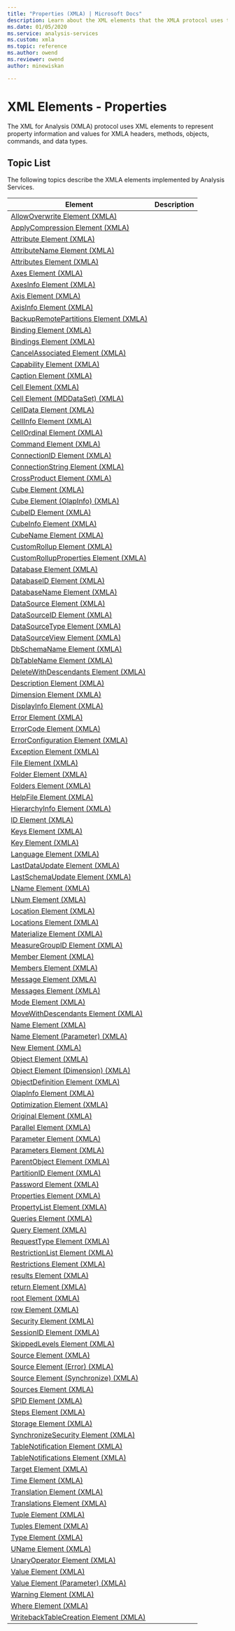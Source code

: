 ```yaml
---
title: "Properties (XMLA) | Microsoft Docs"
description: Learn about the XML elements that the XMLA protocol uses to represent property information and values for XMLA headers, methods, objects, commands, and data types.
ms.date: 01/05/2020
ms.service: analysis-services
ms.custom: xmla
ms.topic: reference
ms.author: owend
ms.reviewer: owend
author: minewiskan

---
```

# XML Elements - Properties

  The XML for Analysis (XMLA) protocol uses XML elements to represent property information and values for XMLA headers, methods, objects, commands, and data types.  
  
## Topic List  
 The following topics describe the XMLA elements implemented by Analysis Services.  
  
|Element|Description|  
|-------------|-----------------|  
|[AllowOverwrite Element &#40;XMLA&#41;](../xml-elements-properties/allowoverwrite-element-xmla.md)||  
|[ApplyCompression Element &#40;XMLA&#41;](../xml-elements-properties/applycompression-element-xmla.md)||  
|[Attribute Element &#40;XMLA&#41;](../xml-elements-properties/attribute-element-xmla.md)||  
|[AttributeName Element &#40;XMLA&#41;](../xml-elements-properties/attributename-element-xmla.md)||  
|[Attributes Element &#40;XMLA&#41;](../xml-elements-properties/attributes-element-xmla.md)||  
|[Axes Element &#40;XMLA&#41;](../xml-elements-properties/axes-element-xmla.md)||  
|[AxesInfo Element &#40;XMLA&#41;](../xml-elements-properties/axesinfo-element-xmla.md)||  
|[Axis Element &#40;XMLA&#41;](../xml-elements-properties/axis-element-xmla.md)||  
|[AxisInfo Element &#40;XMLA&#41;](../xml-elements-properties/axisinfo-element-xmla.md)||  
|[BackupRemotePartitions Element &#40;XMLA&#41;](../xml-elements-properties/backupremotepartitions-element-xmla.md)||  
|[Binding Element &#40;XMLA&#41;](../xml-elements-properties/binding-element-xmla.md)||  
|[Bindings Element &#40;XMLA&#41;](../xml-elements-properties/bindings-element-xmla.md)||  
|[CancelAssociated Element &#40;XMLA&#41;](../xml-elements-properties/cancelassociated-element-xmla.md)||  
|[Capability Element &#40;XMLA&#41;](../xml-elements-properties/capability-element-xmla.md)||  
|[Caption Element &#40;XMLA&#41;](../xml-elements-properties/caption-element-xmla.md)||  
|[Cell Element &#40;XMLA&#41;](../xml-elements-properties/cell-element-xmla.md)||  
|[Cell Element &#40;MDDataSet&#41; &#40;XMLA&#41;](../xml-elements-properties/cell-element-mddataset-xmla.md)||  
|[CellData Element &#40;XMLA&#41;](../xml-elements-properties/celldata-element-xmla.md)||  
|[CellInfo Element &#40;XMLA&#41;](../xml-elements-properties/cellinfo-element-xmla.md)||  
|[CellOrdinal Element &#40;XMLA&#41;](../xml-elements-properties/cellordinal-element-xmla.md)||  
|[Command Element &#40;XMLA&#41;](../xml-elements-properties/command-element-xmla.md)||  
|[ConnectionID Element &#40;XMLA&#41;](../xml-elements-properties/connectionid-element-xmla.md)||  
|[ConnectionString Element &#40;XMLA&#41;](../xml-elements-properties/connectionstring-element-xmla.md)||  
|[CrossProduct Element &#40;XMLA&#41;](../xml-elements-properties/crossproduct-element-xmla.md)||  
|[Cube Element &#40;XMLA&#41;](../xml-elements-properties/cube-element-xmla.md)||  
|[Cube Element &#40;OlapInfo&#41; &#40;XMLA&#41;](../xml-elements-properties/cube-element-olapinfo-xmla.md)||  
|[CubeID Element &#40;XMLA&#41;](../xml-elements-properties/cubeid-element-xmla.md)||  
|[CubeInfo Element &#40;XMLA&#41;](../xml-elements-properties/cubeinfo-element-xmla.md)||  
|[CubeName Element &#40;XMLA&#41;](../xml-elements-properties/cubename-element-xmla.md)||  
|[CustomRollup Element &#40;XMLA&#41;](../xml-elements-properties/customrollup-element-xmla.md)||  
|[CustomRollupProperties Element &#40;XMLA&#41;](../xml-elements-properties/customrollupproperties-element-xmla.md)||  
|[Database Element &#40;XMLA&#41;](../xml-elements-properties/database-element-xmla.md)||  
|[DatabaseID Element &#40;XMLA&#41;](../xml-elements-properties/databaseid-element-xmla.md)||  
|[DatabaseName Element &#40;XMLA&#41;](../xml-elements-properties/databasename-element-xmla.md)||  
|[DataSource Element &#40;XMLA&#41;](../xml-elements-properties/datasource-element-xmla.md)||  
|[DataSourceID Element &#40;XMLA&#41;](../xml-elements-properties/datasourceid-element-xmla.md)||  
|[DataSourceType Element &#40;XMLA&#41;](../xml-elements-properties/datasourcetype-element-xmla.md)||  
|[DataSourceView Element &#40;XMLA&#41;](../xml-elements-properties/datasourceview-element-xmla.md)||  
|[DbSchemaName Element &#40;XMLA&#41;](../xml-elements-properties/dbschemaname-element-xmla.md)||  
|[DbTableName Element &#40;XMLA&#41;](../xml-elements-properties/dbtablename-element-xmla.md)||  
|[DeleteWithDescendants Element &#40;XMLA&#41;](../xml-elements-properties/deletewithdescendants-element-xmla.md)||  
|[Description Element &#40;XMLA&#41;](../xml-elements-properties/description-element-xmla.md)||  
|[Dimension Element &#40;XMLA&#41;](../xml-elements-properties/dimension-element-xmla.md)||  
|[DisplayInfo Element &#40;XMLA&#41;](../xml-elements-properties/displayinfo-element-xmla.md)||  
|[Error Element &#40;XMLA&#41;](../xml-elements-properties/error-element-xmla.md)||  
|[ErrorCode Element &#40;XMLA&#41;](../xml-elements-properties/errorcode-element-xmla.md)||  
|[ErrorConfiguration Element &#40;XMLA&#41;](../xml-elements-properties/errorconfiguration-element-xmla.md)||  
|[Exception Element &#40;XMLA&#41;](../xml-elements-properties/exception-element-xmla.md)||  
|[File Element &#40;XMLA&#41;](../xml-elements-properties/file-element-xmla.md)||  
|[Folder Element &#40;XMLA&#41;](../xml-elements-properties/folder-element-xmla.md)||  
|[Folders Element &#40;XMLA&#41;](../xml-elements-properties/folders-element-xmla.md)||  
|[HelpFile Element &#40;XMLA&#41;](../xml-elements-properties/helpfile-element-xmla.md)||  
|[HierarchyInfo Element &#40;XMLA&#41;](../xml-elements-properties/hierarchyinfo-element-xmla.md)||  
|[ID Element &#40;XMLA&#41;](../xml-elements-properties/id-element-xmla.md)||  
|[Keys Element &#40;XMLA&#41;](../xml-elements-properties/keys-element-xmla.md)||  
|[Key Element &#40;XMLA&#41;](../xml-elements-properties/key-element-xmla.md)||  
|[Language Element &#40;XMLA&#41;](../xml-elements-properties/language-element-xmla.md)||  
|[LastDataUpdate Element &#40;XMLA&#41;](../xml-elements-properties/lastdataupdate-element-xmla.md)||  
|[LastSchemaUpdate Element &#40;XMLA&#41;](../xml-elements-properties/lastschemaupdate-element-xmla.md)||  
|[LName Element &#40;XMLA&#41;](../xml-elements-properties/lname-element-xmla.md)||  
|[LNum Element &#40;XMLA&#41;](../xml-elements-properties/lnum-element-xmla.md)||  
|[Location Element &#40;XMLA&#41;](../xml-elements-properties/location-element-xmla.md)||  
|[Locations Element &#40;XMLA&#41;](../xml-elements-properties/locations-element-xmla.md)||  
|[Materialize Element &#40;XMLA&#41;](../xml-elements-properties/materialize-element-xmla.md)||  
|[MeasureGroupID Element &#40;XMLA&#41;](../xml-elements-properties/measuregroupid-element-xmla.md)||  
|[Member Element &#40;XMLA&#41;](../xml-elements-properties/member-element-xmla.md)||  
|[Members Element &#40;XMLA&#41;](../xml-elements-properties/members-element-xmla.md)||  
|[Message Element &#40;XMLA&#41;](../xml-elements-properties/message-element-xmla.md)||  
|[Messages Element &#40;XMLA&#41;](../xml-elements-properties/messages-element-xmla.md)||  
|[Mode Element &#40;XMLA&#41;](../xml-elements-properties/mode-element-xmla.md)||  
|[MoveWithDescendants Element &#40;XMLA&#41;](../xml-elements-properties/movewithdescendants-element-xmla.md)||  
|[Name Element &#40;XMLA&#41;](../xml-elements-properties/name-element-xmla.md)||  
|[Name Element &#40;Parameter&#41; &#40;XMLA&#41;](../xml-elements-properties/name-element-parameter-xmla.md)||  
|[New Element &#40;XMLA&#41;](../xml-elements-properties/new-element-xmla.md)||  
|[Object Element &#40;XMLA&#41;](../xml-elements-properties/object-element-xmla.md)||  
|[Object Element &#40;Dimension&#41; &#40;XMLA&#41;](../xml-elements-properties/object-element-dimension-xmla.md)||  
|[ObjectDefinition Element &#40;XMLA&#41;](../xml-elements-properties/objectdefinition-element-xmla.md)||  
|[OlapInfo Element &#40;XMLA&#41;](../xml-elements-properties/olapinfo-element-xmla.md)||  
|[Optimization Element &#40;XMLA&#41;](../xml-elements-properties/optimization-element-xmla.md)||  
|[Original Element &#40;XMLA&#41;](../xml-elements-properties/original-element-xmla.md)||  
|[Parallel Element &#40;XMLA&#41;](../xml-elements-properties/parallel-element-xmla.md)||  
|[Parameter Element &#40;XMLA&#41;](../xml-elements-properties/parameter-element-xmla.md)||  
|[Parameters Element &#40;XMLA&#41;](../xml-elements-properties/parameters-element-xmla.md)||  
|[ParentObject Element &#40;XMLA&#41;](../xml-elements-properties/parentobject-element-xmla.md)||  
|[PartitionID Element &#40;XMLA&#41;](../xml-elements-properties/partitionid-element-xmla.md)||  
|[Password Element &#40;XMLA&#41;](../xml-elements-properties/password-element-xmla.md)||  
|[Properties Element &#40;XMLA&#41;](../xml-elements-properties/properties-element-xmla.md)||  
|[PropertyList Element &#40;XMLA&#41;](../xml-elements-properties/propertylist-element-xmla.md)||  
|[Queries Element &#40;XMLA&#41;](../xml-elements-properties/queries-element-xmla.md)||  
|[Query Element &#40;XMLA&#41;](../xml-elements-properties/query-element-xmla.md)||  
|[RequestType Element &#40;XMLA&#41;](../xml-elements-properties/requesttype-element-xmla.md)||  
|[RestrictionList Element &#40;XMLA&#41;](../xml-elements-properties/restrictionlist-element-xmla.md)||  
|[Restrictions Element &#40;XMLA&#41;](../xml-elements-properties/restrictions-element-xmla.md)||  
|[results Element &#40;XMLA&#41;](../xml-elements-properties/results-element-xmla.md)||  
|[return Element &#40;XMLA&#41;](../xml-elements-properties/return-element-xmla.md)||  
|[root Element &#40;XMLA&#41;](../xml-elements-properties/root-element-xmla.md)||  
|[row Element &#40;XMLA&#41;](../xml-elements-properties/row-element-xmla.md)||  
|[Security Element &#40;XMLA&#41;](../xml-elements-properties/security-element-xmla.md)||  
|[SessionID Element &#40;XMLA&#41;](../xml-elements-properties/sessionid-element-xmla.md)||  
|[SkippedLevels Element &#40;XMLA&#41;](../xml-elements-properties/skippedlevels-element-xmla.md)||  
|[Source Element &#40;XMLA&#41;](../xml-elements-properties/source-element-xmla.md)||  
|[Source Element &#40;Error&#41; &#40;XMLA&#41;](../xml-elements-properties/source-element-error-xmla.md)||  
|[Source Element &#40;Synchronize&#41; &#40;XMLA&#41;](../xml-elements-properties/source-element-synchronize-xmla.md)||  
|[Sources Element &#40;XMLA&#41;](../xml-elements-properties/sources-element-xmla.md)||  
|[SPID Element &#40;XMLA&#41;](../xml-elements-properties/spid-element-xmla.md)||  
|[Steps Element &#40;XMLA&#41;](../xml-elements-properties/steps-element-xmla.md)||  
|[Storage Element &#40;XMLA&#41;](../xml-elements-properties/storage-element-xmla.md)||  
|[SynchronizeSecurity Element &#40;XMLA&#41;](../xml-elements-properties/synchronizesecurity-element-xmla.md)||  
|[TableNotification Element &#40;XMLA&#41;](../xml-elements-properties/tablenotification-element-xmla.md)||  
|[TableNotifications Element &#40;XMLA&#41;](../xml-elements-properties/tablenotifications-element-xmla.md)||  
|[Target Element &#40;XMLA&#41;](../xml-elements-properties/target-element-xmla.md)||  
|[Time Element &#40;XMLA&#41;](../xml-elements-properties/time-element-xmla.md)||  
|[Translation Element &#40;XMLA&#41;](../xml-elements-properties/translation-element-xmla.md)||  
|[Translations Element &#40;XMLA&#41;](../xml-elements-properties/translations-element-xmla.md)||  
|[Tuple Element &#40;XMLA&#41;](../xml-elements-properties/tuple-element-xmla.md)||  
|[Tuples Element &#40;XMLA&#41;](../xml-elements-properties/tuples-element-xmla.md)||  
|[Type Element &#40;XMLA&#41;](../xml-elements-properties/type-element-xmla.md)||  
|[UName Element &#40;XMLA&#41;](../xml-elements-properties/uname-element-xmla.md)||  
|[UnaryOperator Element &#40;XMLA&#41;](../xml-elements-properties/unaryoperator-element-xmla.md)||  
|[Value Element &#40;XMLA&#41;](../xml-elements-properties/value-element-xmla.md)||  
|[Value Element &#40;Parameter&#41; &#40;XMLA&#41;](../xml-elements-properties/value-element-parameter-xmla.md)||  
|[Warning Element &#40;XMLA&#41;](../xml-elements-properties/warning-element-xmla.md)||  
|[Where Element &#40;XMLA&#41;](../xml-elements-properties/where-element-xmla.md)||  
|[WritebackTableCreation Element &#40;XMLA&#41;](../xml-elements-properties/writebacktablecreation-element-xmla.md)||  
  
